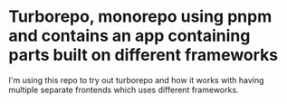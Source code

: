 # Turborepo, monorepo using pnpm and contains an app containing parts built on different frameworks

I'm using this repo to try out turborepo and how it works with having multiple separate frontends which uses different frameworks.
